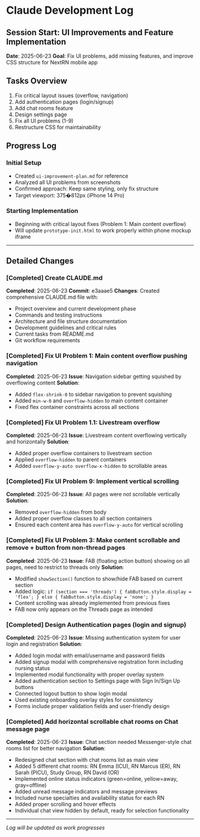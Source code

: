 # Claude Development Log

## Session Start: UI Improvements and Feature Implementation
**Date**: 2025-06-23
**Goal**: Fix UI problems, add missing features, and improve CSS structure for NextRN mobile app

## Tasks Overview
1. Fix critical layout issues (overflow, navigation)
2. Add authentication pages (login/signup)
3. Add chat rooms feature
4. Design settings page
5. Fix all UI problems (1-9)
6. Restructure CSS for maintainability

## Progress Log

### Initial Setup
- Created `ui-improvement-plan.md` for reference
- Analyzed all UI problems from screenshots
- Confirmed approach: Keep same styling, only fix structure
- Target viewport: 375�812px (iPhone 14 Pro)

### Starting Implementation
- Beginning with critical layout fixes (Problem 1: Main content overflow)
- Will update `prototype-init.html` to work properly within phone mockup iframe

---

## Detailed Changes

### [Completed] Create CLAUDE.md
**Completed**: 2025-06-23
**Commit**: e3aaae5
**Changes**: Created comprehensive CLAUDE.md file with:
- Project overview and current development phase
- Commands and testing instructions
- Architecture and file structure documentation
- Development guidelines and critical rules
- Current tasks from README.md
- Git workflow requirements

### [Completed] Fix UI Problem 1: Main content overflow pushing navigation
**Completed**: 2025-06-23
**Issue**: Navigation sidebar getting squished by overflowing content
**Solution**: 
- Added `flex-shrink-0` to sidebar navigation to prevent squishing
- Added `min-w-0` and `overflow-hidden` to main content container
- Fixed flex container constraints across all sections

### [Completed] Fix UI Problem 1.1: Livestream overflow
**Completed**: 2025-06-23
**Issue**: Livestream content overflowing vertically and horizontally
**Solution**: 
- Added proper overflow containers to livestream section
- Applied `overflow-hidden` to parent containers
- Added `overflow-y-auto overflow-x-hidden` to scrollable areas

### [Completed] Fix UI Problem 9: Implement vertical scrolling
**Completed**: 2025-06-23
**Issue**: All pages were not scrollable vertically
**Solution**: 
- Removed `overflow-hidden` from body
- Added proper overflow classes to all section containers
- Ensured each content area has `overflow-y-auto` for vertical scrolling

### [Completed] Fix UI Problem 3: Make content scrollable and remove + button from non-thread pages
**Completed**: 2025-06-23
**Issue**: FAB (floating action button) showing on all pages, need to restrict to threads only
**Solution**: 
- Modified `showSection()` function to show/hide FAB based on current section
- Added logic: `if (section === 'threads') { fabButton.style.display = 'flex'; } else { fabButton.style.display = 'none'; }`
- Content scrolling was already implemented from previous fixes
- FAB now only appears on the Threads page as intended

### [Completed] Design Authentication pages (login and signup)
**Completed**: 2025-06-23
**Issue**: Missing authentication system for user login and registration
**Solution**: 
- Added login modal with email/username and password fields
- Added signup modal with comprehensive registration form including nursing status
- Implemented modal functionality with proper overlay system
- Added authentication section to Settings page with Sign In/Sign Up buttons
- Connected logout button to show login modal
- Used existing onboarding overlay styles for consistency
- Forms include proper validation fields and user-friendly design

### [Completed] Add horizontal scrollable chat rooms on Chat message page
**Completed**: 2025-06-23
**Issue**: Chat section needed Messenger-style chat rooms list for better navigation
**Solution**: 
- Redesigned chat section with chat rooms list as main view
- Added 5 different chat rooms: RN Emma (ICU), RN Marcus (ER), RN Sarah (PICU), Study Group, RN David (OR)
- Implemented online status indicators (green=online, yellow=away, gray=offline)
- Added unread message indicators and message previews
- Included nurse specialties and availability status for each RN
- Added proper scrolling and hover effects
- Individual chat view hidden by default, ready for selection functionality

---

*Log will be updated as work progresses*